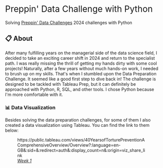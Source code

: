 <h1 style="font-weight:normal">
  Preppin' Data Challenge with Python
</h1>

Solving [Preppin' Data Challenges](https://preppindata.blogspot.com/) 2024 challenges with Python

## :clipboard: About 

After many fulfilling years on the managerial side of the data science field, I decided to 
take an exciting career shift in 2024 and return to the specialist path. I was really missing 
the thrill of getting my hands dirty with some cool projects! Naturally, after a few years 
without much hands-on work, I needed to brush up on my skills. That's when I stumbled upon 
the Data Preparation Challenge. It seemed like a good first step to dive back in! The challenge
is designed to be tackled with Tableau Prep, but it can definitely be approached with Python, R,
SQL, and other tools. I chose Python because I'm more comfortable with it.

### :bar_chart: Data Visualization
Besides solving the data preparation challenges, for some of them I also created a data 
visualization using Tableau. You can find the link to them below:

<figure>
  https://public.tableau.com/views/40YearsofTorturePreventionAComprehensiveOverview/Overview?:language=en-GB&:sid=&:redirect=auth&:display_count=n&:origin=viz_share_link
  <a href="https://public.tableau.com/views/40YearsofTorturePreventionAComprehensiveOverview/Overview?:language=en-GB&:sid=&:redirect=auth&:display_count=n&:origin=viz_share_link" width ="50%" alt="my alt text"/</a>
  <br/>
  <figcaption><em>Week 1</em></figcaption></figure>
